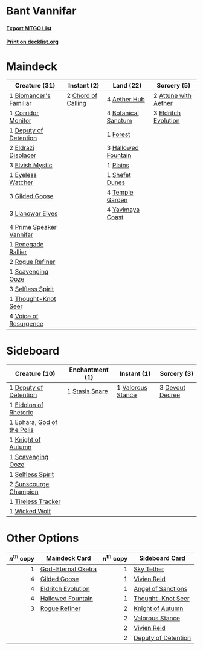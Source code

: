 # Bant Vannifar

#### [Export MTGO List](../collection/Bant%20Vannifar/Bant%20Vannifar.txt)
#### [Print on decklist.org](http://decklist.org/?deckmain=4%09Aether%20Hub%0A2%09Attune%20with%20Aether%0A1%09Biomancer's%20Familiar%0A4%09Botanical%20Sanctum%0A2%09Chord%20of%20Calling%0A1%09Corridor%20Monitor%0A1%09Deputy%20of%20Detention%0A2%09Eldrazi%20Displacer%0A3%09Eldritch%20Evolution%0A3%09Elvish%20Mystic%0A1%09Eyeless%20Watcher%0A1%09Forest%0A3%09Gilded%20Goose%0A3%09Hallowed%20Fountain%0A3%09Llanowar%20Elves%0A1%09Plains%0A4%09Prime%20Speaker%20Vannifar%0A1%09Renegade%20Rallier%0A2%09Rogue%20Refiner%0A1%09Scavenging%20Ooze%0A3%09Selfless%20Spirit%0A1%09Shefet%20Dunes%0A4%09Temple%20Garden%0A1%09Thought-Knot%20Seer%0A4%09Voice%20of%20Resurgence%0A4%09Yavimaya%20Coast&deckside=1%09Deputy%20of%20Detention%0A3%09Devout%20Decree%0A1%09Eidolon%20of%20Rhetoric%0A1%09Ephara,%20God%20of%20the%20Polis%0A1%09Knight%20of%20Autumn%0A1%09Scavenging%20Ooze%0A1%09Selfless%20Spirit%0A1%09Stasis%20Snare%0A2%09Sunscourge%20Champion%0A1%09Tireless%20Tracker%0A1%09Valorous%20Stance%0A1%09Wicked%20Wolf)
# Maindeck

|                                           Creature (31)                                           |                                         Instant (2)                                         |                                          Land (22)                                           |                                          Sorcery (5)                                          |
|---------------------------------------------------------------------------------------------------|---------------------------------------------------------------------------------------------|----------------------------------------------------------------------------------------------|-----------------------------------------------------------------------------------------------|
|1 [Biomancer's Familiar](http://gatherer.wizards.com/Pages/Card/Details.aspx?multiverseid=457302)  |2 [Chord of Calling](http://gatherer.wizards.com/Pages/Card/Details.aspx?multiverseid=383209)|4 [Aether Hub](http://gatherer.wizards.com/Pages/Card/Details.aspx?multiverseid=417815)       |2 [Attune with Aether](http://gatherer.wizards.com/Pages/Card/Details.aspx?multiverseid=417718)|
|1 [Corridor Monitor](http://gatherer.wizards.com/Pages/Card/Details.aspx?multiverseid=473003)      |                                                                                             |4 [Botanical Sanctum](http://gatherer.wizards.com/Pages/Card/Details.aspx?multiverseid=417817)|3 [Eldritch Evolution](http://gatherer.wizards.com/Pages/Card/Details.aspx?multiverseid=414456)|
|1 [Deputy of Detention](http://gatherer.wizards.com/Pages/Card/Details.aspx?multiverseid=457309)   |                                                                                             |1 [Forest](http://gatherer.wizards.com/Pages/Card/Details.aspx?multiverseid=439860)           |                                                                                               |
|2 [Eldrazi Displacer](http://gatherer.wizards.com/Pages/Card/Details.aspx?multiverseid=407523)     |                                                                                             |3 [Hallowed Fountain](http://gatherer.wizards.com/Pages/Card/Details.aspx?multiverseid=97071) |                                                                                               |
|3 [Elvish Mystic](http://gatherer.wizards.com/Pages/Card/Details.aspx?multiverseid=389499)         |                                                                                             |1 [Plains](http://gatherer.wizards.com/Pages/Card/Details.aspx?multiverseid=439856)           |                                                                                               |
|1 [Eyeless Watcher](http://gatherer.wizards.com/Pages/Card/Details.aspx?multiverseid=401875)       |                                                                                             |1 [Shefet Dunes](http://gatherer.wizards.com/Pages/Card/Details.aspx?multiverseid=430872)     |                                                                                               |
|3 [Gilded Goose](http://gatherer.wizards.com/Pages/Card/Details.aspx?multiverseid=473122)          |                                                                                             |4 [Temple Garden](http://gatherer.wizards.com/Pages/Card/Details.aspx?multiverseid=405112)    |                                                                                               |
|3 [Llanowar Elves](http://gatherer.wizards.com/Pages/Card/Details.aspx?multiverseid=129626)        |                                                                                             |4 [Yavimaya Coast](http://gatherer.wizards.com/Pages/Card/Details.aspx?multiverseid=129810)   |                                                                                               |
|4 [Prime Speaker Vannifar](http://gatherer.wizards.com/Pages/Card/Details.aspx?multiverseid=457339)|                                                                                             |                                                                                              |                                                                                               |
|1 [Renegade Rallier](http://gatherer.wizards.com/Pages/Card/Details.aspx?multiverseid=423800)      |                                                                                             |                                                                                              |                                                                                               |
|2 [Rogue Refiner](http://gatherer.wizards.com/Pages/Card/Details.aspx?multiverseid=423802)         |                                                                                             |                                                                                              |                                                                                               |
|1 [Scavenging Ooze](http://gatherer.wizards.com/Pages/Card/Details.aspx?multiverseid=420783)       |                                                                                             |                                                                                              |                                                                                               |
|3 [Selfless Spirit](http://gatherer.wizards.com/Pages/Card/Details.aspx?multiverseid=414332)       |                                                                                             |                                                                                              |                                                                                               |
|1 [Thought-Knot Seer](http://gatherer.wizards.com/Pages/Card/Details.aspx?multiverseid=407519)     |                                                                                             |                                                                                              |                                                                                               |
|4 [Voice of Resurgence](http://gatherer.wizards.com/Pages/Card/Details.aspx?multiverseid=368951)   |                                                                                             |                                                                                              |                                                                                               |


# Sideboard

|                                            Creature (10)                                            |                                     Enchantment (1)                                     |                                        Instant (1)                                         |                                       Sorcery (3)                                        |
|-----------------------------------------------------------------------------------------------------|-----------------------------------------------------------------------------------------|--------------------------------------------------------------------------------------------|------------------------------------------------------------------------------------------|
|1 [Deputy of Detention](http://gatherer.wizards.com/Pages/Card/Details.aspx?multiverseid=457309)     |1 [Stasis Snare](http://gatherer.wizards.com/Pages/Card/Details.aspx?multiverseid=402048)|1 [Valorous Stance](http://gatherer.wizards.com/Pages/Card/Details.aspx?multiverseid=391950)|3 [Devout Decree](http://gatherer.wizards.com/Pages/Card/Details.aspx?multiverseid=466767)|
|1 [Eidolon of Rhetoric](http://gatherer.wizards.com/Pages/Card/Details.aspx?multiverseid=380409)     |                                                                                         |                                                                                            |                                                                                          |
|1 [Ephara, God of the Polis](http://gatherer.wizards.com/Pages/Card/Details.aspx?multiverseid=378517)|                                                                                         |                                                                                            |                                                                                          |
|1 [Knight of Autumn](http://gatherer.wizards.com/Pages/Card/Details.aspx?multiverseid=452933)        |                                                                                         |                                                                                            |                                                                                          |
|1 [Scavenging Ooze](http://gatherer.wizards.com/Pages/Card/Details.aspx?multiverseid=420783)         |                                                                                         |                                                                                            |                                                                                          |
|1 [Selfless Spirit](http://gatherer.wizards.com/Pages/Card/Details.aspx?multiverseid=414332)         |                                                                                         |                                                                                            |                                                                                          |
|2 [Sunscourge Champion](http://gatherer.wizards.com/Pages/Card/Details.aspx?multiverseid=430715)     |                                                                                         |                                                                                            |                                                                                          |
|1 [Tireless Tracker](http://gatherer.wizards.com/Pages/Card/Details.aspx?multiverseid=409997)        |                                                                                         |                                                                                            |                                                                                          |
|1 [Wicked Wolf](http://gatherer.wizards.com/Pages/Card/Details.aspx?multiverseid=473143)             |                                                                                         |                                                                                            |                                                                                          |


# Other Options

|*n*<sup>th</sup> copy|                                        Maindeck Card                                        |*n*<sup>th</sup> copy|                                        Sideboard Card                                        |
|--------------------:|---------------------------------------------------------------------------------------------|--------------------:|----------------------------------------------------------------------------------------------|
|                    1|[God-Eternal Oketra](http://gatherer.wizards.com/Pages/Card/Details.aspx?multiverseid=460943)|                    1|[Sky Tether](http://gatherer.wizards.com/Pages/Card/Details.aspx?multiverseid=457165)         |
|                    4|[Gilded Goose](http://gatherer.wizards.com/Pages/Card/Details.aspx?multiverseid=473122)      |                    1|[Vivien Reid](http://gatherer.wizards.com/Pages/Card/Details.aspx?multiverseid=447344)        |
|                    4|[Eldritch Evolution](http://gatherer.wizards.com/Pages/Card/Details.aspx?multiverseid=414456)|                    1|[Angel of Sanctions](http://gatherer.wizards.com/Pages/Card/Details.aspx?multiverseid=426703) |
|                    4|[Hallowed Fountain](http://gatherer.wizards.com/Pages/Card/Details.aspx?multiverseid=97071)  |                    1|[Thought-Knot Seer](http://gatherer.wizards.com/Pages/Card/Details.aspx?multiverseid=407519)  |
|                    3|[Rogue Refiner](http://gatherer.wizards.com/Pages/Card/Details.aspx?multiverseid=423802)     |                    2|[Knight of Autumn](http://gatherer.wizards.com/Pages/Card/Details.aspx?multiverseid=452933)   |
|                     |                                                                                             |                    2|[Valorous Stance](http://gatherer.wizards.com/Pages/Card/Details.aspx?multiverseid=391950)    |
|                     |                                                                                             |                    2|[Vivien Reid](http://gatherer.wizards.com/Pages/Card/Details.aspx?multiverseid=447344)        |
|                     |                                                                                             |                    2|[Deputy of Detention](http://gatherer.wizards.com/Pages/Card/Details.aspx?multiverseid=457309)|

